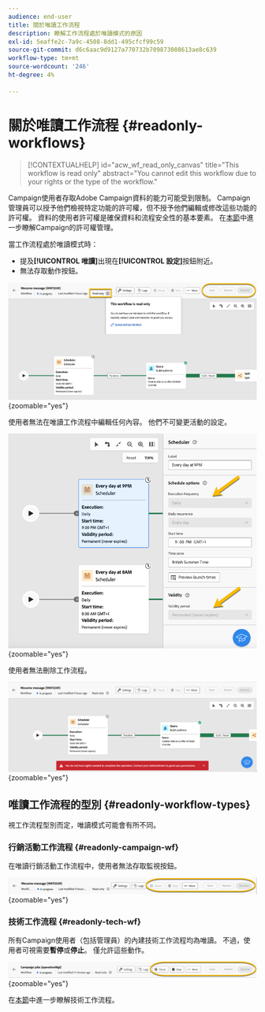 ```yaml
---
audience: end-user
title: 關於唯讀工作流程
description: 瞭解工作流程處於唯讀模式的原因
exl-id: 5eaffe2c-7a9c-4508-8dd1-495cfcf99c59
source-git-commit: d6c6aac9d9127a770732b709873008613ae8c639
workflow-type: tm+mt
source-wordcount: '246'
ht-degree: 4%

---
```


# 關於唯讀工作流程 {#readonly-workflows}

>[!CONTEXTUALHELP]
>id="acw_wf_read_only_canvas"
>title="This workflow is read only"
>abstract="You cannot edit this workflow due to your rights or the type of the workflow."

Campaign使用者存取Adobe Campaign資料的能力可能受到限制。 Campaign管理員可以授予他們檢視特定功能的許可權，但不授予他們編輯或修改這些功能的許可權。 資料的使用者許可權是確保資料和流程安全性的基本要素。 在[本節](../get-started/permissions.md)中進一步瞭解Campaign的許可權管理。

當工作流程處於唯讀模式時：

* 提及&#x200B;**[!UICONTROL 唯讀]**&#x200B;出現在&#x200B;**[!UICONTROL 設定]**&#x200B;按鈕附近。
* 無法存取動作按鈕。

![唯讀工作流程介面，顯示設定按鈕和停用的動作按鈕。](assets/readonly-workflow.png){zoomable="yes"}

使用者無法在唯讀工作流程中編輯任何內容。 他們不可變更活動的設定。

![排程器介面處於唯讀模式，顯示已停用的設定選項。](assets/scheduler-readonly.png){zoomable="yes"}

使用者無法刪除工作流程。

![介面顯示刪除工作流程的限制許可權。](assets/readonly-rights.png){zoomable="yes"}

## 唯讀工作流程的型別 {#readonly-workflow-types}

視工作流程型別而定，唯讀模式可能會有所不同。

### 行銷活動工作流程 {#readonly-campaign-wf}

在唯讀行銷活動工作流程中，使用者無法存取監視按鈕。

![促銷活動工作流程介面處於唯讀模式，顯示停用的監視選項。](assets/readonly-campaign-workflow.png){zoomable="yes"}

### 技術工作流程 {#readonly-tech-wf}

所有Campaign使用者（包括管理員）的內建技術工作流程均為唯讀。 不過，使用者可視需要&#x200B;**暫停**&#x200B;或&#x200B;**停止**。 僅允許這些動作。

![技術工作流程介面處於唯讀模式，顯示暫停或停止工作流程的選項。](assets/readonly-technical-workflow.png){zoomable="yes"}

在[本節](https://experienceleague.adobe.com/en/docs/campaign/automation/workflows/introduction/wf-type/technical-workflows)中進一步瞭解技術工作流程。